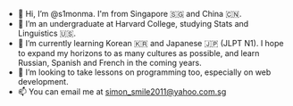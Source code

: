 - 👋 Hi, I’m @s1monma. I'm from Singapore 🇸🇬 and China 🇨🇳.
- 👀 I’m an undergraduate at Harvard College, studying Stats and Linguistics 🇺🇸.
- 🌱 I’m currently learning Korean 🇰🇷 and Japanese 🇯🇵 (JLPT N1). I hope to expand my horizons to as many cultures as possible, and learn Russian, Spanish and French in the coming years.
- 💞️ I’m looking to take lessons on programming too, especially on web development.
- 📫 You can email me at simon_smile2011@yahoo.com.sg

<!---
s1monma/s1monma is a ✨ special ✨ repository because its `README.md` (this file) appears on your GitHub profile.
You can click the Preview link to take a look at your changes.
--->
